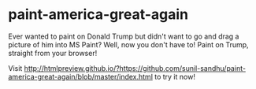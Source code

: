 # paint-america-great-again
Ever wanted to paint on Donald Trump but didn't want to go and drag a picture of him into MS Paint? Well, now you don't have to! Paint on Trump, straight from your browser!


Visit http://htmlpreview.github.io/?https://github.com/sunil-sandhu/paint-america-great-again/blob/master/index.html to try it now!
